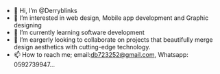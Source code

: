 - 👋 Hi, I’m @Derryblinks
- 👀 I’m interested in web design, Mobile app development and Graphic designing
- 🌱 I’m currently learning software development  
- 💞️ I’m eargerly looking to collaborate on projects that beautifully merge design aesthetics with cutting-edge technology.
- 📫 How to reach me; email:db723252@gmail.com, Whatsapp: 0592739947...

<!---
Derryblinks/Derryblinks is a ✨ special ✨ repository because its `README.md` (this file) appears on your GitHub profile.
You can click the Preview link to take a look at your changes.
--->
